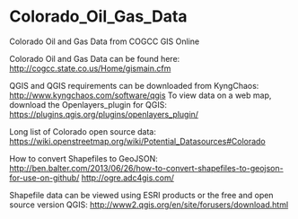 # Colorado_Oil_Gas_Data
Colorado Oil and Gas Data from COGCC GIS Online

Colorado Oil and Gas Data can be found here:  http://cogcc.state.co.us/Home/gismain.cfm


QGIS and QGIS requirements can be downloaded from KyngChaos: http://www.kyngchaos.com/software/qgis
To view data on a web map, download the Openlayers_plugin for QGIS:
https://plugins.qgis.org/plugins/openlayers_plugin/


Long list of Colorado open source data: https://wiki.openstreetmap.org/wiki/Potential_Datasources#Colorado

How to convert Shapefiles to GeoJSON: 
http://ben.balter.com/2013/06/26/how-to-convert-shapefiles-to-geojson-for-use-on-github/
http://ogre.adc4gis.com/

Shapefile data can be viewed using ESRI products or the free and open source version QGIS: http://www2.qgis.org/en/site/forusers/download.html
